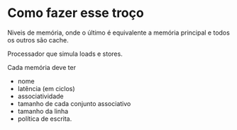 # Como fazer esse troço

Niveis de memória, onde o último é equivalente a memória principal e todos os outros são cache.

Processador que simula loads e stores.

Cada memória deve ter
- nome 
- latência (em ciclos)
- associatividade 
- tamanho de cada conjunto associativo
- tamanho da linha 
- política de escrita.